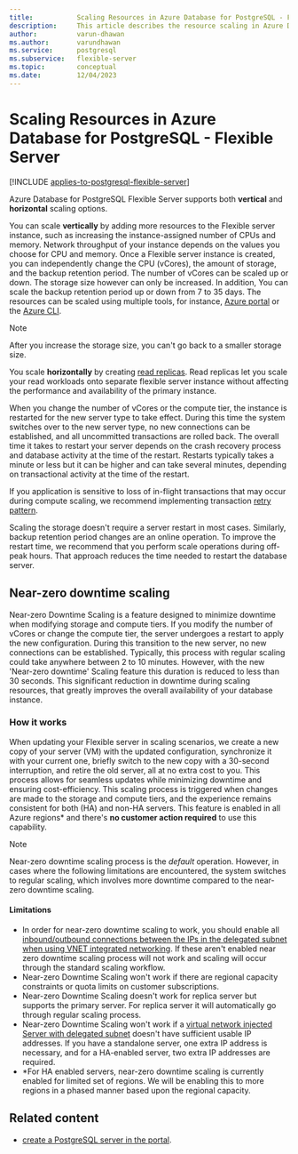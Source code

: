 ```yaml
---
title:           Scaling Resources in Azure Database for PostgreSQL - Flexible Server
description:     This article describes the resource scaling in Azure Database for PostgreSQL - Flexible Server.
author:          varun-dhawan
ms.author:       varundhawan
ms.service:      postgresql
ms.subservice:   flexible-server
ms.topic:        conceptual
ms.date:         12/04/2023
---
```


# Scaling Resources in Azure Database for PostgreSQL - Flexible Server

[!INCLUDE [applies-to-postgresql-flexible-server](../includes/applies-to-postgresql-flexible-server.md)]

Azure Database for PostgreSQL Flexible Server supports both **vertical** and **horizontal** scaling options.

You can scale **vertically** by adding more resources to the Flexible server instance, such as increasing the instance-assigned number of CPUs and memory. Network throughput of your instance depends on the values you choose for CPU and memory. Once a Flexible server instance is created, you can independently change the CPU (vCores), the amount of storage, and the backup retention period. The number of vCores can be scaled up or down. The storage size however can only be increased. In addition, You can scale the backup retention period up or down from 7 to 35 days. The resources can be scaled using multiple tools, for instance,  [Azure portal](./quickstart-create-server-portal.md) or the [Azure CLI](./quickstart-create-server-cli.md).

> [!NOTE]  
> After you increase the storage size, you can't go back to a smaller storage size.

You scale **horizontally** by creating [read replicas](./concepts-read-replicas.md). Read replicas let you scale your read workloads onto separate flexible server instance without affecting the performance and availability of the primary instance.

When you change the number of vCores or the compute tier, the instance is restarted for the new server type to take effect. During this time the system switches over to the new server type, no new connections can be established, and all uncommitted transactions are rolled back. The overall time it takes to restart your server depends on the crash recovery process and database activity at the time of the restart. Restarts typically takes a minute or less but it can be higher and can take several minutes, depending on transactional activity at the time of the restart. 

If you application is sensitive to loss of in-flight transactions that may occur during compute scaling, we recommend implementing transaction [retry pattern](../single-server/concepts-connectivity.md#handling-transient-errors).

Scaling the storage doesn't require a server restart in most cases. Similarly, backup retention period changes are an online operation. To improve the restart time, we recommend that you perform scale operations during off-peak hours. That approach reduces the time needed to restart the database server.

## Near-zero downtime scaling 

Near-zero Downtime Scaling is a feature designed to minimize downtime when modifying storage and compute tiers. If you modify the number of vCores or change the compute tier, the server undergoes a restart to apply the new configuration. During this transition to the new server, no new connections can be established. Typically, this process with regular scaling could take anywhere between 2 to 10 minutes. However, with the new 'Near-zero downtime' Scaling feature this duration is reduced to less than 30 seconds. This significant reduction in downtime during scaling resources, that greatly improves the overall availability of your database instance.

### How it works

When updating your Flexible server in scaling scenarios, we create a new copy of your server (VM) with the updated configuration, synchronize it with your current one, briefly switch to the new copy with a 30-second interruption, and retire the old server, all at no extra cost to you. This process allows for seamless updates while minimizing downtime and ensuring cost-efficiency. This scaling process is triggered when changes are made to the storage and compute tiers, and the experience remains consistent for both (HA) and non-HA servers. This feature is enabled in all Azure regions* and there's **no customer action required** to use this capability. 

> [!NOTE]
>  Near-zero downtime scaling process is the _default_ operation. However, in cases where the following limitations are encountered, the system switches to regular scaling, which involves more downtime compared to the near-zero downtime scaling.

#### Limitations 

- In order for near-zero downtime scaling to work, you should enable all [inbound/outbound connections between the IPs in the delegated subnet when using VNET integrated networking](../flexible-server/concepts-networking-private.md#virtual-network-concepts). If these aren't enabled near zero downtime scaling process will not work and scaling will occur through the standard scaling workflow.
- Near-zero Downtime Scaling won't work if there are regional capacity constraints or quota limits on customer subscriptions.
- Near-zero Downtime Scaling doesn't work for replica server but supports the primary server. For replica server it will automatically go through regular scaling process.
- Near-zero Downtime Scaling won't work if a [virtual network injected Server with delegated subnet](../flexible-server/concepts-networking-private.md#virtual-network-concepts) doesn't have sufficient usable IP addresses. If you have a standalone server, one extra IP address is necessary, and for a HA-enabled server, two extra IP addresses are required.
- *For HA enabled servers, near-zero downtime scaling is currently enabled for limited set of regions. We will be enabling this to more regions in a phased manner based upon the regional capacity.

## Related content

- [create a PostgreSQL server in the portal](how-to-manage-server-portal.md).